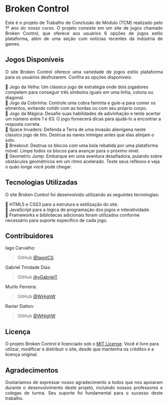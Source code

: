 # Broken Control

<p align="justify"> 
Este é o projeto de Trabalho de Conclusão de Módulo (TCM) realizado pelo 1º ano do nosso curso. O projeto consiste em um site de jogos chamado Broken Control, que oferece aos usuários 6 opções de jogos estilo plataforma, além de uma seção com notícias recentes da indústria de games.
</p>

## Jogos Disponíveis
<p align="justify"> 
O site Broken Control oferece uma variedade de jogos estilo plataforma para os usuários desfrutarem. Confira as opções disponíveis:
</p>

:small_blue_diamond: Jogo da Velha: Um clássico jogo de estratégia onde dois jogadores competem para conseguir três símbolos iguais em uma linha, coluna ou diagonal.
<br>
:small_blue_diamond: Jogo da Cobrinha: Controle uma cobra faminta e guie-a para comer os alimentos, evitando colidir com as bordas ou com seu próprio corpo.
<br>
:small_blue_diamond: Jogo da Mágica: Desafie suas habilidades de adivinhação e tente acertar um número entre 1 e 63. O jogo fornecerá dicas para ajudá-lo a encontrar a resposta correta.
<br>
:small_blue_diamond: Space Invaders: Defenda a Terra de uma invasão alienígena neste clássico jogo de tiro. Destrua as naves inimigas antes que elas atinjam o solo.
<br>
:small_blue_diamond: Breakout: Destrua os blocos com uma bola rebatida por uma plataforma móvel. Limpe todos os blocos para avançar para o próximo nível.
<br>
:small_blue_diamond: Geometric Jump: Embarque em uma aventura desafiadora, pulando sobre obstáculos geométricos em um ritmo acelerado. Teste seus reflexos e veja o quão longe você pode chegar.

## Tecnologias Utilizadas
O site Broken Control foi desenvolvido utilizando as seguintes tecnologias:

:small_blue_diamond: HTML5 e CSS3 para a estrutura e estilização do site.
<br>
:small_blue_diamond: JavaScript para a lógica de programação dos jogos e interatividade.
<br>
:small_blue_diamond: Frameworks e bibliotecas adicionais foram utilizados conforme necessário para suporte específico de cada jogo.

## Contribuidores
Iago Carvalho: 
> GitHub [@IagoICS](https://github.com/IagoICS) 

Gabriel Trindade Dias: 
> GitHub [@yGabrielT](https://github.com/yGabrielT) 

Murilo Ferreira: 
> GitHub [@WHighW](https://github.com/WHighW) 

Ranier Dalton: 
> GitHub [@WHighW](https://github.com/WHighW)

## Licença
O projeto Broken Control é licenciado sob o <a href="https://opensource.org/license/mit/">MIT License</a>. Você é livre para utilizar, modificar e distribuir o site, desde que mantenha os créditos e a licença original.

## Agradecimentos
<p align="justify">Gostaríamos de expressar nosso agradecimento a todos que nos apoiaram durante o desenvolvimento deste projeto, incluindo nossos professores e colegas de turma. Seu suporte foi fundamental para o sucesso deste trabalho.</p>

